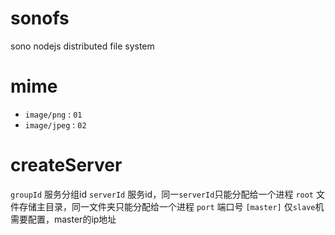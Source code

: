 # sonofs
sono nodejs distributed file system

# mime

* `image/png` : `01`
* `image/jpeg` : `02`


# createServer

`groupId` 服务分组id
`serverId` 服务id，同一`serverId`只能分配给一个进程
`root` 文件存储主目录，同一文件夹只能分配给一个进程
`port` 端口号
`[master]` 仅`slave`机需要配置，master的ip地址